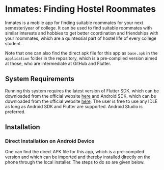 # Inmates: Finding Hostel Roommates
Inmates is a mobile app for finding suitable roommates for your next semester/year of college. It can be used to find suitable roommates with similar interests and hobbies to get better coordination and friendships with your roommates, which are a quintessial part of hostel life of every college student. 

Note that one can also find the direct apk file for this app as `base.apk` in the `application` folder in the repository, which is a pre-compiled version aimed at those, who are intermediate at GitHub and Flutter.

## System Requirements
Running this system requires the latest version of Flutter SDK, which can be downloaded from the official website <a href='https://flutter.dev/docs/get-started/install'>here</a> and Android SDK, which can be downloaded from the official website <a href=' https://developer.android.com/studio'>here</a>. The user is free to use any IDLE as long as Android SDK and Flutter are supported. Android Studio is preferred.

## Installation

### Direct Installation on Android Device
One can find the direct APK file for this app, which is a pre-compiled version and which can be imported and thereby installed directly on the phone through the local installer. The steps to do so are given below.
